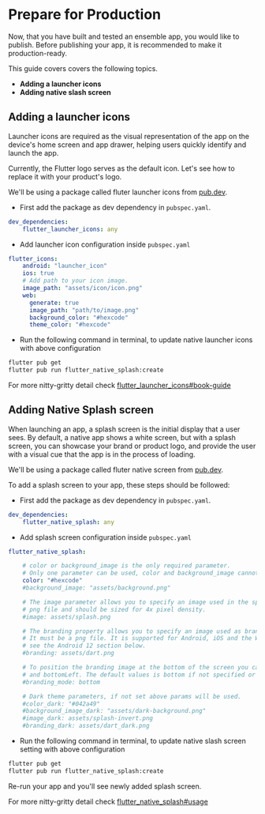 # Prepare for Production

Now, that you have built and tested an ensemble app, you would like to publish. Before publishing your app, it is recommended to make it production-ready. 

This guide covers covers the following topics.

- **Adding a launcher icons**
- **Adding native slash screen** 

## Adding a launcher icons

Launcher icons are required as the visual representation of the app on the device's home screen and app drawer, helping users quickly identify and launch the app. 

Currently, the Flutter logo serves as the default icon. Let's see how to replace it with your product's logo.

We'll be using a package called fluter launcher icons from [pub.dev](https://pub.dev/packages/flutter_launcher_icons).

- First add the package as dev dependency in `pubspec.yaml`.
```yaml
dev_dependencies:
    flutter_launcher_icons: any
```

- Add launcher icon configuration inside `pubspec.yaml`
```yaml
flutter_icons:
    android: "launcher_icon"
    ios: true
    # Add path to your icon image.
    image_path: "assets/icon/icon.png"
    web:
      generate: true
      image_path: "path/to/image.png"
      background_color: "#hexcode"
      theme_color: "#hexcode"
```

- Run the following command in terminal, to update native launcher icons with above configuration
```bash
flutter pub get
flutter pub run flutter_native_splash:create
```

For more nitty-gritty detail check [flutter_launcher_icons#book-guide](https://pub.dev/packages/flutter_launcher_icons#book-guide)


## Adding Native Splash screen

When launching an app, a splash screen is the initial display that a user sees. By default, a native app shows a white screen, but with a splash screen, you can showcase your brand or product logo, and provide the user with a visual cue that the app is in the process of loading. 

We'll be using a package called fluter native screen from [pub.dev](https://pub.dev/packages/flutter_native_splash).

To add a splash screen to your app, these steps should be followed:

- First add the package as dev dependency in `pubspec.yaml`.
```yaml
dev_dependencies:
    flutter_native_splash: any
```

- Add splash screen configuration inside `pubspec.yaml`
```yaml
flutter_native_splash:

    # color or background_image is the only required parameter. 
    # Only one parameter can be used, color and background_image cannot both be set.
    color: "#hexcode"
    #background_image: "assets/background.png"

    # The image parameter allows you to specify an image used in the splash screen.  It must be a
    # png file and should be sized for 4x pixel density.
    #image: assets/splash.png

    # The branding property allows you to specify an image used as branding in the splash screen.
    # It must be a png file. It is supported for Android, iOS and the Web.  For Android 12,
    # see the Android 12 section below.
    #branding: assets/dart.png

    # To position the branding image at the bottom of the screen you can use bottom, bottomRight,
    # and bottomLeft. The default values is bottom if not specified or specified something else.
    #branding_mode: bottom

    # Dark theme parameters, if not set above params will be used.
    #color_dark: "#042a49"
    #background_image_dark: "assets/dark-background.png"
    #image_dark: assets/splash-invert.png
    #branding_dark: assets/dart_dark.png
```

- Run the following command in terminal, to update native slash screen setting with above configuration
```bash
flutter pub get
flutter pub run flutter_native_splash:create
```

Re-run your app and you'll see newly added splash screen. 

For more nitty-gritty detail check [flutter_native_splash#usage](https://pub.dev/packages/flutter_native_splash#usage)
